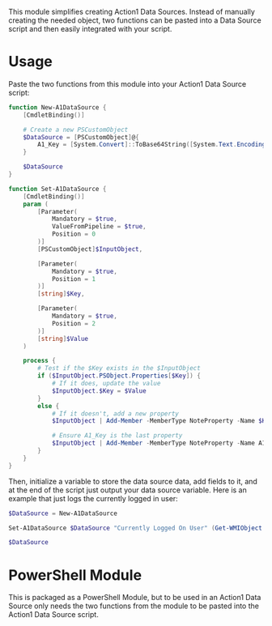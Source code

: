 This module simplifies creating Action1 Data Sources. Instead of manually creating the needed object, two functions can be pasted into a Data Source script and then easily integrated with your script.

# Usage
Paste the two functions from this module into your Action1 Data Source script:
```powershell
function New-A1DataSource {
    [CmdletBinding()]

    # Create a new PSCustomObject
    $DataSource = [PSCustomObject]@{
        A1_Key = [System.Convert]::ToBase64String([System.Text.Encoding]::UTF8.GetBytes($env:COMPUTERNAME)).Replace('=', '')
    }

    $DataSource
}

function Set-A1DataSource {
    [CmdletBinding()]
    param (
        [Parameter(
            Mandatory = $true,
            ValueFromPipeline = $true,
            Position = 0
        )]
        [PSCustomObject]$InputObject,

        [Parameter(
            Mandatory = $true,
            Position = 1
        )]
        [string]$Key,

        [Parameter(
            Mandatory = $true,
            Position = 2
        )]
        [string]$Value
    )

    process {
        # Test if the $Key exists in the $InputObject
        if ($InputObject.PSObject.Properties[$Key]) {
            # If it does, update the value
            $InputObject.$Key = $Value
        }
        else {
            # If it doesn't, add a new property
            $InputObject | Add-Member -MemberType NoteProperty -Name $Key -Value $Value

            # Ensure A1_Key is the last property
            $InputObject | Add-Member -MemberType NoteProperty -Name A1_Key -Value $InputObject.A1_Key -Force
        }
    }
}
```

Then, initialize a variable to store the data source data, add fields to it, and at the end of the script just output your data source variable. Here is an example that just logs the currently logged in user:
```powershell
$DataSource = New-A1DataSource

Set-A1DataSource $DataSource "Currently Logged On User" (Get-WMIObject -class Win32_ComputerSystem | select -ExpandProperty username)

$DataSource
```

# PowerShell Module
This is packaged as a PowerShell Module, but to be used in an Action1 Data Source only needs the two functions from the module to be pasted into the Action1 Data Source script. 
